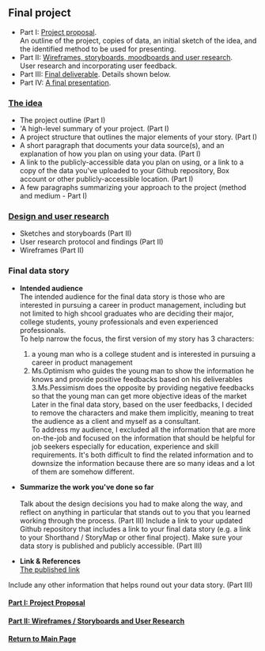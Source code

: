 ## Final project

- Part I: [Project proposal](final_project_JiadiLi.md).  
    An outline of the project, copies of data, an initial sketch of the idea, and the identified method to be used for presenting. 
- Part II: [Wireframes, storyboards, moodboards and user research](final_project_JiadiLi2.md).  
    User research and incorporating user feedback. 
- Part III: [Final deliverable](final_project_JiadiLi3.md).
    Details shown below.
- Part IV: [A final presentation](https://carnegiemellon.shorthandstories.com/pm/index.html). 

### [The idea](final_project_JiadiLi.md)

- The project outline (Part I)
- 'A high-level summary of your project.  (Part I)
- A project structure that outlines the major elements of your story. (Part I)
- A short paragraph that documents your data source(s), and an explanation of how you plan on using your data. (Part I)
- A link to the publicly-accessible data you plan on using, or a link to a copy of the data you've uploaded to your Github repository, Box account or other publicly-accessible location. (Part I)
- A few paragraphs summarizing your approach to the project (method and medium - Part I)

### [Design and user research](final_project_JiadiLi2.md)

- Sketches and storyboards (Part II)
- User research protocol and findings (Part II)
- Wireframes (Part II)

### Final data story

- **Intended audience**<br/>
The intended audience for the final data story is those who are interested in pursuing a career in product management, including but not limited to high shcool graduates who are deciding their major, college students, youny professionals and even experienced professionals.<br/>
To help narrow the focus, the first version of my story has 3 characters: <br/>
    1. a young man who is a college student and is interested in pursuing a career in product management<br/>
    2. Ms.Optimism who guides the young man to show the information he knows and provide positive feedbacks based on his deliverables<br/>
    3.Ms.Pessimism does the opposite by providing negative feedbacks so that the young man can get more objective ideas of the market<br/>
Later in the final data story, based on the user feedbacks, I decided to remove the characters and make them implicitly, meaning to treat the audience as a client and myself as a consultant.<br/>
To address my audience, I excluded all the information that are more on-the-job and focused on the information that should be helpful for job seekers especially for education, experience and skill requirements. It's both difficult to find the related information and to downsize the information because there are so many ideas and a lot of them are somehow different.<br/>


- **Summarize the work you've done so far**<br/>  
Talk about the design decisions you had to make along the way, and reflect on anything in particular that stands out to you that you learned working through the process. (Part III)
Include a link to your updated Github repository that includes a link to your final data story (e.g. a link to your Shorthand / StoryMap or other final project).  Make sure your data story is published and publicly accessible. (Part III)

- **Link & References**<br/>
[The published link](https://carnegiemellon.shorthandstories.com/pm/index.html)

Include any other information that helps round out your data story. (Part III)

#### [Part I: Project Proposal](/final_project_JiadiLi.md)
#### [Part II: Wireframes / Storyboards and User Research](/final_project_JiadiLi2.md)
#### [Return to Main Page](/README.md)
